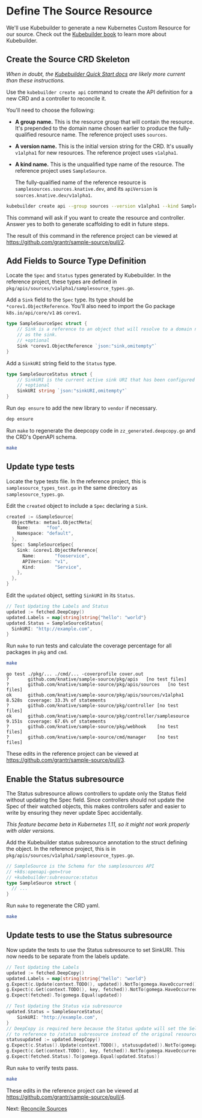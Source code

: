# Define The Source Resource

We'll use Kubebuilder to generate a new Kubernetes Custom Resource for our
source. Check out the [Kubebuilder book](https://book.kubebuilder.io/) to learn
more about Kubebuilder.

## Create the Source CRD Skeleton

_When in doubt, the
[Kubebuilder Quick Start docs](https://book.kubebuilder.io/quick_start.html) are
likely more current than these instructions._

Use the `kubebuilder create api` command to create the API definition for a new
CRD and a controller to reconcile it.

You'll need to choose the following:

- **A group name.** This is the resource group that will contain the resource.
  It's prepended to the domain name chosen earlier to produce the
  fully-qualified resource name. The reference project uses `sources`.
- **A version name.** This is the initial version string for the CRD. It's
  usually `v1alpha1` for new resources. The reference project uses `v1alpha1`.
- **A kind name.** This is the unqualified type name of the resource. The
  reference project uses `SampleSource`.

  The fully-qualified name of the reference resource is
  `samplesources.sources.knative.dev`, and its `apiVersion` is
  `sources.knative.dev/v1alpha1`.

```sh
kubebuilder create api --group sources --version v1alpha1 --kind SampleSource
```

This command will ask if you want to create the resource and controller. Answer
yes to both to generate scaffolding to edit in future steps.

The result of this command in the reference project can be viewed at
https://github.com/grantr/sample-source/pull/2.

## Add Fields to Source Type Definition

<!-- TODO explain why there are Sink and SinkURI fields -->

Locate the `Spec` and `Status` types generated by Kubebuilder. In the reference
project, these types are defined in
`pkg/apis/sources/v1alpha1/samplesource_types.go`.

Add a `Sink` field to the `Spec` type. Its type should be
`*corev1.ObjectReference`. You'll also need to import the Go package
`k8s.io/api/core/v1` as `corev1`.

```go
type SampleSourceSpec struct {
    // Sink is a reference to an object that will resolve to a domain name to use
    // as the sink.
    // +optional
    Sink *corev1.ObjectReference `json:"sink,omitempty"`
}
```

Add a `SinkURI` string field to the `Status` type.

```go
type SampleSourceStatus struct {
    // SinkURI is the current active sink URI that has been configured for the SampleSource.
    // +optional
    SinkURI string `json:"sinkURI,omitempty"`
}
```

Run `dep ensure` to add the new library to `vendor` if necessary.

```sh
dep ensure
```

Run `make` to regenerate the deepcopy code in `zz_generated.deepcopy.go` and the
CRD's OpenAPI schema.

```sh
make
```

## Update type tests

Locate the type tests file. In the reference project, this is
`samplesource_types_test.go` in the same directory as `samplesource_types.go`.

Edit the `created` object to include a `Spec` declaring a `Sink`.

```go
created := &SampleSource{
  ObjectMeta: metav1.ObjectMeta{
    Name:      "foo",
    Namespace: "default",
  },
  Spec: SampleSourceSpec{
    Sink: &corev1.ObjectReference{
      Name:       "fooservice",
      APIVersion: "v1",
      Kind:       "Service",
    },
  },
}
```

Edit the `updated` object, setting `SinkURI` in its `Status`.

```go
// Test Updating the Labels and Status
updated := fetched.DeepCopy()
updated.Labels = map[string]string{"hello": "world"}
updated.Status = SampleSourceStatus{
  SinkURI: "http://example.com",
}
```

Run `make` to run tests and calculate the coverage percentage for all packages
in `pkg` and `cmd`.

```sh
make
```

```
go test ./pkg/... ./cmd/... -coverprofile cover.out
?       github.com/knative/sample-source/pkg/apis   [no test files]
?       github.com/knative/sample-source/pkg/apis/sources   [no test files]
ok      github.com/knative/sample-source/pkg/apis/sources/v1alpha1  8.528s  coverage: 33.3% of statements
?       github.com/knative/sample-source/pkg/controller [no test files]
ok      github.com/knative/sample-source/pkg/controller/samplesource    9.151s  coverage: 67.6% of statements
?       github.com/knative/sample-source/pkg/webhook    [no test files]
?       github.com/knative/sample-source/cmd/manager    [no test files]
```

These edits in the reference project can be viewed at
https://github.com/grantr/sample-source/pull/3.

## Enable the Status subresource

The Status subresource allows controllers to update only the Status field
without updating the Spec field. Since controllers should not update the Spec of
their watched objects, this makes controllers safer and easier to write by
ensuring they never update Spec accidentally.

_This feature became beta in Kubernetes 1.11, so it might not work properly with
older versions._

Add the Kubebuilder status subresource annotation to the struct defining the
object. In the reference project, this is in
`pkg/apis/sources/v1alpha1/samplesource_types.go`.

```go
// SampleSource is the Schema for the samplesources API
// +k8s:openapi-gen=true
// +kubebuilder:subresource:status
type SampleSource struct {
  // ...
}
```

Run `make` to regenerate the CRD yaml.

```sh
make
```

## Update tests to use the Status subresource

Now update the tests to use the Status subresource to set SinkURI. This now
needs to be separate from the labels update.

```go
// Test Updating the Labels
updated := fetched.DeepCopy()
updated.Labels = map[string]string{"hello": "world"}
g.Expect(c.Update(context.TODO(), updated)).NotTo(gomega.HaveOccurred())
g.Expect(c.Get(context.TODO(), key, fetched)).NotTo(gomega.HaveOccurred())
g.Expect(fetched).To(gomega.Equal(updated))

// Test Updating the Status via subresource
updated.Status = SampleSourceStatus{
    SinkURI: "http://example.com",
}
// DeepCopy is required here because the Status update will set the SelfLink
// to reference to /status subresource instead of the original resource.
statusupdated := updated.DeepCopy()
g.Expect(c.Status().Update(context.TODO(), statusupdated)).NotTo(gomega.HaveOccurred())
g.Expect(c.Get(context.TODO(), key, fetched)).NotTo(gomega.HaveOccurred())
g.Expect(fetched.Status).To(gomega.Equal(updated.Status))
```

Run `make` to verify tests pass.

```sh
make
```

These edits in the reference project can be viewed at
https://github.com/grantr/sample-source/pull/4.

Next: [Reconcile Sources](03-reconcile-sources.md)
